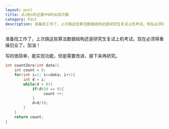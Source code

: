 ```yaml
---
layout: post
title: 从1到n的正数中0的出现次数
category: Past
description: 准备找工作了，上次搞这些算法数据结构还是研究生复试上机考试。现在必须得重操旧业了。
---
```


准备找工作了，上次搞这些算法数据结构还是研究生复试上机考试。现在必须得重操旧业了。加油！

写的很简单，能实现功能，但是需要改进，接下来再研究。

```c++
int countZero(int data){
    int count = 0;
    for(int i=1; i<=data; i++){
        int d = i;
        while(d > 0){
            if(d%10 == 0){
                 count ++;
            }
            d=d/10; 
        }
    }
    return count;
}
```